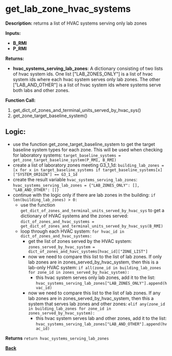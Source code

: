 # get_lab_zone_hvac_systems  

**Description:** returns a list of HVAC systems serving only lab zones

**Inputs:**  
- **B_RMI**  
- **P_RMI**  

**Returns:**  
- **hvac_systems_serving_lab_zones**: A dictionary consisting of two lists of hvac system ids.  One list ["LAB_ZONES_ONLY"] is a list of hvac system ids where each hvac system serves only lab zones.  The other ["LAB_AND_OTHER"] is a list of hvac system ids where systems serve both labs and other zones.
 
**Function Call:**  

1. get_dict_of_zones_and_terminal_units_served_by_hvac_sys()
2. get_zone_target_baseline_system()

## Logic:   
- use the function get_zone_target_baseline_system to get the target baseline system types for each zone.  This will be used when checking for laboratory systems: `target_baseline_systems = get_zone_target_baseline_system(P_RMI, B_RMI)`
- create a list of laboratory zones meeting G3_1_1d: `building_lab_zones = [x for x in target_baseline_systems if target_baseline_systems[x]["SYSTEM_ORIGIN"] == G3_1_1d`
- create the result variable `hvac_systems_serving_lab_zones`: `hvac_systems_serving_lab_zones = {"LAB_ZONES_ONLY": [], "LAB_AND_OTHER": []}`
- continue with the logic only if there are lab zones in the building: `if len(building_lab_zones) > 0:`
  - use the function `get_dict_of_zones_and_terminal_units_served_by_hvac_sys` to get a dictionary of HVAC systems and the zones served: `dict_of_zones_and_hvac_systems = get_dict_of_zones_and_terminal_units_served_by_hvac_sys(B_RMI)`
  - loop through each HVAC system: `for hvac_id in dict_of_zones_and_hvac_systems:`
    - get the list of zones served by the HVAC system: `zones_served_by_hvac_system = dict_of_zones_and_havc_systems[hvac_id]["ZONE_LIST"]`
    - now we need to compare this list to the list of lab zones.  If only lab zones are in zones_served_by_hvac_system, then this is a lab-only HVAC system: `if all(zone_id in building_lab_zones for zone_id in zones_served_by_hvac_system):`
      - this hvac system serves only lab zones, add it to the list: `hvac_systems_serving_lab_zones["LAB_ZONES_ONLY"].append(hvac_id)`
    - now we need to compare this list to the list of lab zones.  If any lab zones are in zones_served_by_hvac_system, then this a system that serves lab zones and other zones: `elif any(zone_id in building_lab_zones for zone_id in zones_served_by_hvac_system):`
      - this hvac system serves lab and other zones, add it to the list: `hvac_systems_serving_lab_zones["LAB_AND_OTHER"].append(hvac_id)`

**Returns** `return hvac_systems_serving_lab_zones`

**[Back](../_toc.md)**
